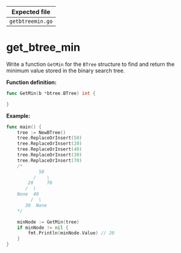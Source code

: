 | Expected file    |
| ---------------- |
| `getbtreemin.go` |

# get_btree_min

Write a function `GetMin` for the `BTree` structure to find and return the minimum value stored in the binary search tree.

**Function definition:**

```go
func GetMin(b *btree.BTree) int {

}
```

**Example:**

```go
func main() {
    tree := NewBTree()
    tree.ReplaceOrInsert(50)
    tree.ReplaceOrInsert(20)
    tree.ReplaceOrInsert(40)
    tree.ReplaceOrInsert(30)
    tree.ReplaceOrInsert(70)
    /*
            50
          /    \
        20     70
       /  \
    None  40
         /  \
       30  None
    */

    minNode := GetMin(tree)
    if minNode != nil {
        fmt.Println(minNode.Value) // 20
    }
}
```
